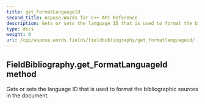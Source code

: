 ```yaml
---
title: get_FormatLanguageId
second_title: Aspose.Words for C++ API Reference
description: Gets or sets the language ID that is used to format the bibliographic sources in the document. 
type: docs
weight: 0
url: /cpp/aspose.words.fields/fieldbibliography/get_formatlanguageid/
---
```

## FieldBibliography.get_FormatLanguageId method


Gets or sets the language ID that is used to format the bibliographic sources in the document. 

